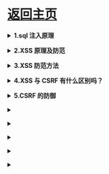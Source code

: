 # [返回主页](https://github.com/yisainan/web-interview/blob/master/README.md)

<b><details><summary>1.sql 注入原理</summary></b>

答案：就是通过把 SQL 命令插入到 Web 表单递交或输入域名或页面请求的查询字符串，最终达到欺骗服务器执行恶意的 SQL 命令。

总的来说有以下几点：

1. 永远不要信任用户的输入，要对用户的输入进行校验，可以通过正则表达式，或限制长度，对单引号和双"-"进行转换等。

2. 永远不要使用动态拼装 SQL，可以使用参数化的 SQL 或者直接使用存储过程进行数据查询存取。

3. 永远不要使用管理员权限的数据库连接，为每个应用使用单独的权限有限的数据库连接。

4. 不要把机密信息明文存放，请加密或者 hash 掉密码和敏感的信息。

</details>

<b><details><summary>2.XSS 原理及防范</summary></b>

答案：

Xss(cross-site scripting)攻击指的是攻击者往 Web 页面里插入恶意 html 标签或者 javascript 代码。比如：攻击者在论坛中放一个看似安全的链接，骗取用户点击后，窃取 cookie 中的用户私密信息；或者攻击者在论坛中加一个恶意表单，当用户提交表单的时候，却把信息传送到攻击者的服务器中，而不是用户原本以为的信任站点。

</details>

<b><details><summary>3.XSS 防范方法</summary></b>

答案：

首先代码里对用户输入的地方和变量都需要仔细检查长度和对”<”,”>”,”;”,”’”等字符做过滤；其次任何内容写到页面之前都必须加以 encode，避免不小心把 html tag 弄出来。这一个层面做好，至少可以堵住超过一半的 XSS 攻击。

首先，避免直接在 cookie 中泄露用户隐私，例如 email、密码等等。

其次，通过使 cookie 和系统 ip 绑定来降低 cookie 泄露后的危险。这样攻击者得到的 cookie 没有实际价值，不可能拿来重放。

如果网站不需要再浏览器端对 cookie 进行操作，可以在 Set-Cookie 末尾加上 HttpOnly 来防止 javascript 代码直接获取 cookie 。

尽量采用 POST 而非 GET 提交表单

</details>

<b><details><summary>4.XSS 与 CSRF 有什么区别吗？</summary></b>

答案：

XSS 是获取信息，不需要提前知道其他用户页面的代码和数据包。CSRF 是代替用户完成指定的动作，需要知道其他用户页面的代码和数据包。

要完成一次 CSRF 攻击，受害者必须依次完成两个步骤：

- 登录受信任网站 A，并在本地生成 Cookie。
- 在不登出 A 的情况下，访问危险网站 B。

</details>

<b><details><summary>5.CSRF 的防御</summary></b>

答案：

- 服务端的 CSRF 方式方法很多样，但总的思想都是一致的，就是在客户端页面增加伪随机数。
- 通过验证码的方法

</details>

<b><details><summary></summary></b>

答案：

</details>

<b><details><summary></summary></b>

答案：

</details>

<b><details><summary></summary></b>

答案：

</details>

<b><details><summary></summary></b>

答案：

</details>

<b><details><summary></summary></b>

答案：

</details>
